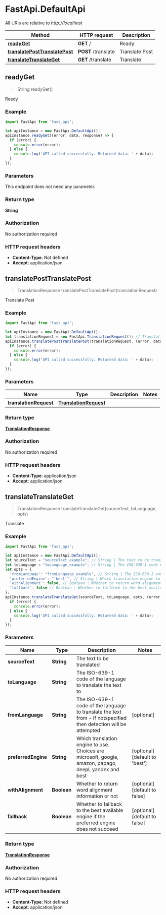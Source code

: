 # FastApi.DefaultApi

All URIs are relative to *http://localhost*

Method | HTTP request | Description
------------- | ------------- | -------------
[**readyGet**](DefaultApi.md#readyGet) | **GET** / | Ready
[**translatePostTranslatePost**](DefaultApi.md#translatePostTranslatePost) | **POST** /translate | Translate Post
[**translateTranslateGet**](DefaultApi.md#translateTranslateGet) | **GET** /translate | Translate



## readyGet

> String readyGet()

Ready

### Example

```javascript
import FastApi from 'fast_api';

let apiInstance = new FastApi.DefaultApi();
apiInstance.readyGet((error, data, response) => {
  if (error) {
    console.error(error);
  } else {
    console.log('API called successfully. Returned data: ' + data);
  }
});
```

### Parameters

This endpoint does not need any parameter.

### Return type

**String**

### Authorization

No authorization required

### HTTP request headers

- **Content-Type**: Not defined
- **Accept**: application/json


## translatePostTranslatePost

> TranslationResponse translatePostTranslatePost(translationRequest)

Translate Post

### Example

```javascript
import FastApi from 'fast_api';

let apiInstance = new FastApi.DefaultApi();
let translationRequest = new FastApi.TranslationRequest(); // TranslationRequest | 
apiInstance.translatePostTranslatePost(translationRequest, (error, data, response) => {
  if (error) {
    console.error(error);
  } else {
    console.log('API called successfully. Returned data: ' + data);
  }
});
```

### Parameters


Name | Type | Description  | Notes
------------- | ------------- | ------------- | -------------
 **translationRequest** | [**TranslationRequest**](TranslationRequest.md)|  | 

### Return type

[**TranslationResponse**](TranslationResponse.md)

### Authorization

No authorization required

### HTTP request headers

- **Content-Type**: application/json
- **Accept**: application/json


## translateTranslateGet

> TranslationResponse translateTranslateGet(sourceText, toLanguage, opts)

Translate

### Example

```javascript
import FastApi from 'fast_api';

let apiInstance = new FastApi.DefaultApi();
let sourceText = "sourceText_example"; // String | The text to be translated
let toLanguage = "toLanguage_example"; // String | The ISO-639-1 code of the language to translate the text to
let opts = {
  'fromLanguage': "fromLanguage_example", // String | The ISO-639-1 code of the language to translate the text from - if notspecified then detection will be attempted
  'preferredEngine': "'best'", // String | Which translation engine to use. Choices are microsoft, google, amazon, papago, deepl, yandex and best
  'withAlignment': false, // Boolean | Whether to return word alignment information or not
  'fallback': false // Boolean | Whether to fallback to the best available engine if the preferred engine does not succeed
};
apiInstance.translateTranslateGet(sourceText, toLanguage, opts, (error, data, response) => {
  if (error) {
    console.error(error);
  } else {
    console.log('API called successfully. Returned data: ' + data);
  }
});
```

### Parameters


Name | Type | Description  | Notes
------------- | ------------- | ------------- | -------------
 **sourceText** | **String**| The text to be translated | 
 **toLanguage** | **String**| The ISO-639-1 code of the language to translate the text to | 
 **fromLanguage** | **String**| The ISO-639-1 code of the language to translate the text from - if notspecified then detection will be attempted | [optional] 
 **preferredEngine** | **String**| Which translation engine to use. Choices are microsoft, google, amazon, papago, deepl, yandex and best | [optional] [default to &#39;best&#39;]
 **withAlignment** | **Boolean**| Whether to return word alignment information or not | [optional] [default to false]
 **fallback** | **Boolean**| Whether to fallback to the best available engine if the preferred engine does not succeed | [optional] [default to false]

### Return type

[**TranslationResponse**](TranslationResponse.md)

### Authorization

No authorization required

### HTTP request headers

- **Content-Type**: Not defined
- **Accept**: application/json


